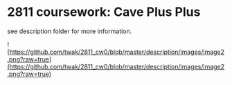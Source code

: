 # 2811 coursework: Cave Plus Plus

see description folder for more information.

![https://github.com/twak/2811_cw0/blob/master/description/images/image2.png?raw=true](https://github.com/twak/2811_cw0/blob/master/description/images/image2.png?raw=true)
